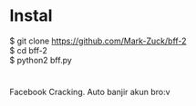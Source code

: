 # Instal
$ git clone https://github.com/Mark-Zuck/bff-2 <br>
$ cd bff-2 <br>
$ python2 bff.py
#
Facebook Cracking. Auto banjir akun bro:v
